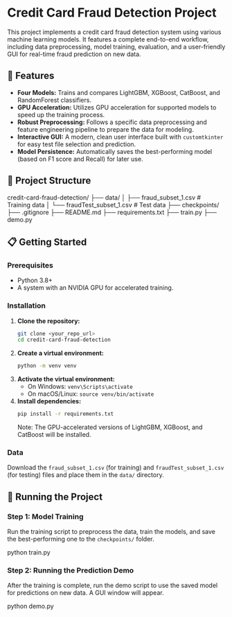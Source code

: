 # Credit Card Fraud Detection Project

This project implements a credit card fraud detection system using various machine learning models. It features a complete end-to-end workflow, including data preprocessing, model training, evaluation, and a user-friendly GUI for real-time fraud prediction on new data.

## 🚀 Features

- **Four Models:** Trains and compares LightGBM, XGBoost, CatBoost, and RandomForest classifiers.
- **GPU Acceleration:** Utilizes GPU acceleration for supported models to speed up the training process.
- **Robust Preprocessing:** Follows a specific data preprocessing and feature engineering pipeline to prepare the data for modeling.
- **Interactive GUI:** A modern, clean user interface built with `customtkinter` for easy test file selection and prediction.
- **Model Persistence:** Automatically saves the best-performing model (based on F1 score and Recall) for later use.

## 📁 Project Structure

credit-card-fraud-detection/
├── data/
│   ├── fraud_subset_1.csv         # Training data
│   └── fraudTest_subset_1.csv     # Test data
├── checkpoints/
├── .gitignore
├── README.md
├── requirements.txt
├── train.py
├── demo.py

## 📋 Getting Started

### Prerequisites

-   Python 3.8+
-   A system with an NVIDIA GPU for accelerated training.

### Installation

1.  **Clone the repository:**
    ```bash
    git clone <your_repo_url>
    cd credit-card-fraud-detection
    ```
2.  **Create a virtual environment:**
    ```bash
    python -m venv venv
    ```
3.  **Activate the virtual environment:**
    -   On Windows: `venv\Scripts\activate`
    -   On macOS/Linux: `source venv/bin/activate`
4.  **Install dependencies:**
    ```bash
    pip install -r requirements.txt
    ```
    Note: The GPU-accelerated versions of LightGBM, XGBoost, and CatBoost will be installed.

### Data

Download the `fraud_subset_1.csv` (for training) and `fraudTest_subset_1.csv` (for testing) files and place them in the `data/` directory.

## 🏃 Running the Project

### Step 1: Model Training

Run the training script to preprocess the data, train the models, and save the best-performing one to the `checkpoints/` folder.

python train.py

### Step 2: Running the Prediction Demo

After the training is complete, run the demo script to use the saved model for predictions on new data. A GUI window will appear.

python demo.py
